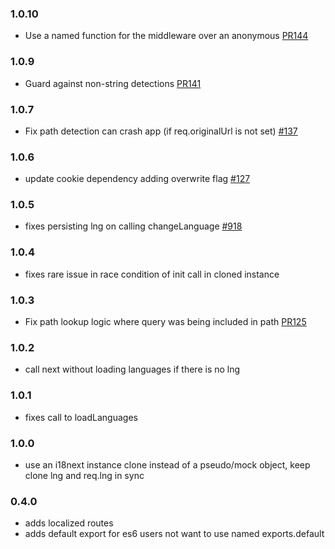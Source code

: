 ### 1.0.10
- Use a named function for the middleware over an anonymous [PR144](https://github.com/i18next/i18next-express-middleware/pull/144)

### 1.0.9
- Guard against non-string detections [PR141](https://github.com/i18next/i18next-express-middleware/pull/141)

### 1.0.7
- Fix path detection can crash app (if req.originalUrl is not set) [#137](https://github.com/i18next/i18next-express-middleware/pull/137)

### 1.0.6
- update cookie dependency adding overwrite flag  [#127](https://github.com/i18next/i18next-express-middleware/issues/127)

### 1.0.5
- fixes persisting lng on calling changeLanguage [#918](https://github.com/i18next/i18next/issues/918)

### 1.0.4
- fixes rare issue in race condition of init call in cloned instance

### 1.0.3
- Fix path lookup logic where query was being included in path [PR125](https://github.com/i18next/i18next-express-middleware/pull/125)

### 1.0.2
- call next without loading languages if there is no lng

### 1.0.1
- fixes call to loadLanguages

### 1.0.0
- use an i18next instance clone instead of a pseudo/mock object, keep clone lng and req.lng in sync

### 0.4.0
- adds localized routes
- adds default export for es6 users not want to use named exports.default
